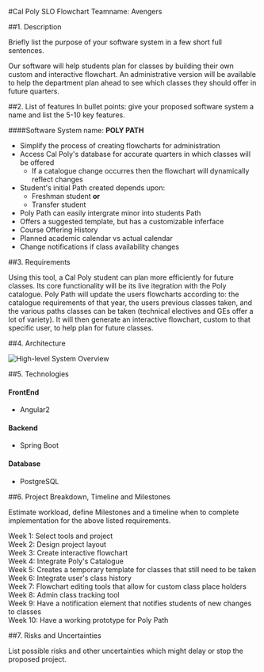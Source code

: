 #Cal Poly SLO Flowchart
Teamname: Avengers

##1. Description

Briefly list the purpose of your software system in a few short full sentences.

Our software will help students plan for classes by building their own custom and interactive flowchart. An administrative version will be available to help the department plan ahead to see which classes they should offer in future quarters.

##2.	List of features
In bullet points: give your proposed software system a name and list the 5-10 key features.

####Software System name: **POLY PATH**

* Simplify the process of creating flowcharts for administration
* Access Cal Poly's database for accurate quarters in which classes will be offered
  * If a catalogue change occurres then the flowchart will dynamically reflect changes
* Student's initial Path created depends upon:
  * Freshman student **or**
  * Transfer student
* Poly Path can easily intergrate minor into students Path
* Offers a suggested template, but has a customizable inferface
* Course Offering History 
* Planned academic calendar vs actual calendar 
* Change notifications if class availability changes

##3.	Requirements

Using this tool, a Cal Poly student can plan more efficiently for future classes. Its core functionality will be its live itegration with the Poly catalogue. Poly Path will update the users flowcharts according to: the catalogue requirements of that year, the users previous classes taken, and the various paths classes can be taken (technical electives and GEs offer a lot of variety). It will then generate an interactive flowchart, custom to that specific user, to help plan for future classes. 

##4.	Architecture

![High-level System Overview](https://drive.google.com/uc?export=view&id=0B9F1DNYCrDCHbjlBLXhYbGd6RnM)

##5.	Technologies

#### FrontEnd

* Angular2

#### Backend

* Spring Boot

#### Database

* PostgreSQL

##6.	Project Breakdown, Timeline and Milestones

Estimate workload, define Milestones and a timeline when to complete implementation for the above listed requirements.

Week 1: Select tools and project <br />
Week 2: Design project layout <br />
Week 3: Create interactive flowchart <br />
Week 4: Integrate Poly's Catalogue <br />
Week 5: Creates a temporary template for classes that still need to be taken <br />
Week 6: Integrate user's class history <br />
Week 7: Flowchart editing tools that allow for custom class place holders <br />
Week 8: Admin class tracking tool <br />
Week 9: Have a notification element that notifies students of new changes to classes <br />
Week 10: Have a working prototype for Poly Path <br />

##7.	Risks and Uncertainties

List possible risks and other uncertainties which might delay or stop the proposed project.
